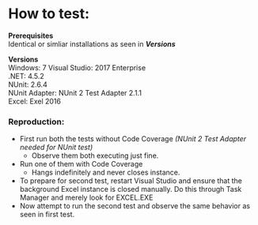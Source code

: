 # How to test:
**Prerequisites**  
Identical or simliar installations as seen in ***Versions***

**Versions**  
Windows: 7
Visual Studio: 2017 Enterprise  
.NET: 4.5.2  
NUnit: 2.6.4  
NUnit Adapter: NUnit 2 Test Adapter 2.1.1  
Excel: Exel 2016

### Reproduction:
 - First run both the tests without Code Coverage *(NUnit 2 Test Adapter needed for NUnit test)*
 	+ Observe them both executing just fine.
 - Run one of them with Code Coverage
 	+ Hangs indefinitely and never closes instance.
 - To prepare for second test, restart Visual Studio and ensure that the background Excel instance is closed manually. Do this through Task Manager and merely look for EXCEL.EXE
 - Now attempt to run the second test and observe the same behavior as seen in first test.
